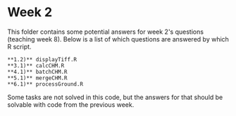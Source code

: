 # Week 2

This folder contains some potential answers for week 2's questions (teaching week 8). Below is a list of which questions are answered by which R script.

    **1.2)** displayTiff.R
    **3.1)** calcCHM.R
    **4.1)** batchCHM.R
    **5.1)** mergeCHM.R
    **6.1)** processGround.R

Some tasks are not solved in this code, but the answers for that should be solvable with code from the previous week.

